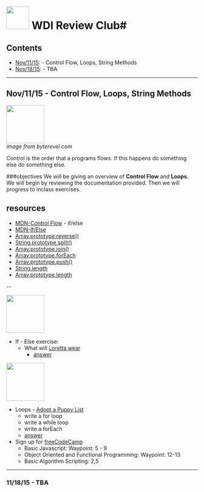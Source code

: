 # <img src="https://cloud.githubusercontent.com/assets/7833470/10423298/ea833a68-7079-11e5-84f8-0a925ab96893.png" width="60"> WDI Review Club#

## Contents
* <a href="#nov/11/15">Nov/11/15</a>: - Control Flow, Loops, String Methods
* <a href="#nov/18/15">Nov/18/15</a>: - TBA


---

## <a href="#" name="nov/11/15"></a> Nov/11/15 - Control Flow, Loops, String Methods

<img src="http://www.byterevel.com/wp-content/uploads/2011/07/ifelse.png" width="100"><br> *image from byterevel.com*

Control is the order that a programs flows. If this happens do something else do something else.


###objectives
We will be giving an overview of **Control Flow**
and **Loops**. We will begin by reviewing the documentation provided. Then we will progress to inclass exercises.

## resources
  * [MDN-Control Flow](https://developer.mozilla.org/en-US/docs/Web/JavaScript/Guide/Control_flow_and_error_handling) - if/else
  * [MDN-If/Else](https://developer.mozilla.org/en-US/docs/Web/JavaScript/Reference/Statements/if...else)
  * [Array.prototype.reverse()](https://developer.mozilla.org/en-US/docs/Web/JavaScript/Reference/Global_Objects/Array/reverse)
  * [String.prototype.split()](https://developer.mozilla.org/en-US/docs/Web/JavaScript/Reference/Global_Objects/String/split)
  * [Array.prototype.join()](https://developer.mozilla.org/en-US/docs/Web/JavaScript/Reference/Global_Objects/Array/join)
  * [Array.prototype.forEach](https://developer.mozilla.org/en-US/docs/Web/JavaScript/Reference/Global_Objects/Array/forEach)
  * [Array.prototype.push()](https://developer.mozilla.org/en-US/docs/Web/JavaScript/Reference/Global_Objects/Array/push)
  * [String.length](https://developer.mozilla.org/en-US/docs/Web/JavaScript/Reference/Global_Objects/String/length)
  * [Array.prototype.length](https://developer.mozilla.org/en-US/docs/Web/JavaScript/Reference/Global_Objects/Array/length)

  --

<img src="http://i.giphy.com/iB37W6VDrWWAw.gif" width="100">

- If - Else exercise:
  * What will [Loretta wear](https://gist.github.com/goodbedford/32d5d9e3ff20bcf0a4ef) 
    * [answer](https://gist.github.com/goodbedford/ab8a2461ca6600f5e9fb)

<img src="http://i.giphy.com/wOkzEib5YZfs4.gif" width="100">

- Loops - [Adopt a Puppy List](https://gist.github.com/goodbedford/0fc278e5b6275a709181)
  * write a for loop
  * write a while loop
  * write a forEach
  * [answer](https://gist.github.com/goodbedford/e4ae32f5d571e80d53c9)
- Sign up for [freeCodeCamp](http://www.freecodecamp.com/map)
  * Basic Javascript: Waypoint: 5 - 9
  * Object Oriented and Functional Programming: Waypoint: 12-13
  * Basic Algorithm Scripting: 2,5




---

### <a name="nov/18/15">11/18/15 - TBA</a>